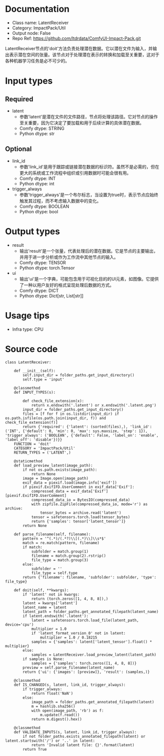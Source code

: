 # Documentation
- Class name: LatentReceiver
- Category: ImpactPack/Util
- Output node: False
- Repo Ref: https://github.com/ltdrdata/ComfyUI-Impact-Pack.git

LatentReceiver节点的'doit'方法负责处理潜在数据。它以潜在文件为输入，并输出表示潜在空间的张量。该节点对于处理潜在表示的转换和加载至关重要，这对于各种机器学习任务是必不可少的。

# Input types
## Required
- latent
    - 参数'latent'是潜在文件的文件路径，节点将处理该路径。它对节点的操作至关重要，因为它决定了要加载和用于后续计算的具体潜在数据。
    - Comfy dtype: STRING
    - Python dtype: str
## Optional
- link_id
    - 参数'link_id'是用于跟踪或链接潜在数据的标识符。虽然不是必需的，但在更大的系统或工作流程中组织或引用数据时可能会很有用。
    - Comfy dtype: INT
    - Python dtype: int
- trigger_always
    - 参数'trigger_always'是一个布尔标志，当设置为true时，表示节点应始终触发其过程，而不考虑输入数据中的变化。
    - Comfy dtype: BOOLEAN
    - Python dtype: bool

# Output types
- result
    - 输出'result'是一个张量，代表处理后的潜在数据。它是节点的主要输出，并用于进一步分析或作为工作流中其他节点的输入。
    - Comfy dtype: TENSOR
    - Python dtype: torch.Tensor
- ui
    - 输出'ui'是一个字典，可能包含用于可视化目的的UI元素，如图像。它提供了一种以用户友好的格式呈现处理后数据的方式。
    - Comfy dtype: DICT
    - Python dtype: Dict[str, List[str]]

# Usage tips
- Infra type: CPU

# Source code
```
class LatentReceiver:

    def __init__(self):
        self.input_dir = folder_paths.get_input_directory()
        self.type = 'input'

    @classmethod
    def INPUT_TYPES(s):

        def check_file_extension(x):
            return x.endswith('.latent') or x.endswith('.latent.png')
        input_dir = folder_paths.get_input_directory()
        files = [f for f in os.listdir(input_dir) if os.path.isfile(os.path.join(input_dir, f)) and check_file_extension(f)]
        return {'required': {'latent': (sorted(files),), 'link_id': ('INT', {'default': 0, 'min': 0, 'max': sys.maxsize, 'step': 1}), 'trigger_always': ('BOOLEAN', {'default': False, 'label_on': 'enable', 'label_off': 'disable'})}}
    FUNCTION = 'doit'
    CATEGORY = 'ImpactPack/Util'
    RETURN_TYPES = ('LATENT',)

    @staticmethod
    def load_preview_latent(image_path):
        if not os.path.exists(image_path):
            return None
        image = Image.open(image_path)
        exif_data = piexif.load(image.info['exif'])
        if piexif.ExifIFD.UserComment in exif_data['Exif']:
            compressed_data = exif_data['Exif'][piexif.ExifIFD.UserComment]
            compressed_data_io = BytesIO(compressed_data)
            with zipfile.ZipFile(compressed_data_io, mode='r') as archive:
                tensor_bytes = archive.read('latent')
            tensor = safetensors.torch.load(tensor_bytes)
            return {'samples': tensor['latent_tensor']}
        return None

    def parse_filename(self, filename):
        pattern = '^(.*)/(.*?)\\[(.*)\\]\\s*$'
        match = re.match(pattern, filename)
        if match:
            subfolder = match.group(1)
            filename = match.group(2).rstrip()
            file_type = match.group(3)
        else:
            subfolder = ''
            file_type = self.type
        return {'filename': filename, 'subfolder': subfolder, 'type': file_type}

    def doit(self, **kwargs):
        if 'latent' not in kwargs:
            return (torch.zeros([1, 4, 8, 8]),)
        latent = kwargs['latent']
        latent_name = latent
        latent_path = folder_paths.get_annotated_filepath(latent_name)
        if latent.endswith('.latent'):
            latent = safetensors.torch.load_file(latent_path, device='cpu')
            multiplier = 1.0
            if 'latent_format_version_0' not in latent:
                multiplier = 1.0 / 0.18215
            samples = {'samples': latent['latent_tensor'].float() * multiplier}
        else:
            samples = LatentReceiver.load_preview_latent(latent_path)
        if samples is None:
            samples = {'samples': torch.zeros([1, 4, 8, 8])}
        preview = self.parse_filename(latent_name)
        return {'ui': {'images': [preview]}, 'result': (samples,)}

    @classmethod
    def IS_CHANGED(s, latent, link_id, trigger_always):
        if trigger_always:
            return float('NaN')
        else:
            image_path = folder_paths.get_annotated_filepath(latent)
            m = hashlib.sha256()
            with open(image_path, 'rb') as f:
                m.update(f.read())
            return m.digest().hex()

    @classmethod
    def VALIDATE_INPUTS(s, latent, link_id, trigger_always):
        if not folder_paths.exists_annotated_filepath(latent) or latent.startswith('/') or '..' in latent:
            return 'Invalid latent file: {}'.format(latent)
        return True
```